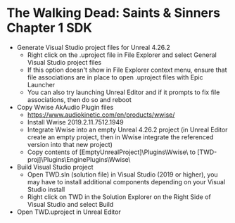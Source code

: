 # The Walking Dead: Saints & Sinners Chapter 1 SDK

* Generate Visual Studio project files for Unreal 4.26.2
  * Right click on the .uproject file in File Explorer and select General Visual Studio project files
  * If this option doesn't show in File Explorer context menu, ensure that file associations are in place to open .uproject files with Epic Launcher
  * You can also try launching Unreal Editor and if it prompts to fix file associations, then do so and reboot
* Copy Wwise AkAudio Plugin files
  * https://www.audiokinetic.com/en/products/wwise/
  * Install Wwise 2019.2.11.7512.1949
  * Integrate Wwise into an empty Unreal 4.26.2 project (in Unreal Editor create an empty project, then in Wwise integrate the referenced version into that new project)
  * Copy contents of [EmptyUnrealProject]\Plugins\Wwise\ to [TWD-proj]\Plugins\EnginePlugins\Wwise\
* Build Visual Studio project
  * Open TWD.sln (solution file) in Visual Studio (2019 or higher), you may have to install additional components depending on your Visual Studio install
  * Right click on TWD in the Solution Explorer on the Right Side of Visual Studio and select Build
* Open TWD.uproject in Unreal Editor
